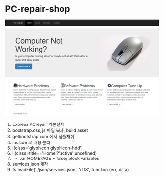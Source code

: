 # PC-repair-shop
<img src='https://github.com/kosomi/PC-repair-shop/blob/master/image.png'>

1. Express PCrepair 기본설치
2. bootstrap.css, js 파일 복사, build asset
3. getbootstrap.com 에서 샘플채취
4. include 로 내용 분리
5. i(class='glyphicon glyphicon-hdd') 
6. li(class=title=='Home'?'active':undefined)
7. - var HOMEPAGE = false;
   block variables
8. services.json 제작
9. fs.readFile('./json/services.json', 'utf8', function (err, data)
